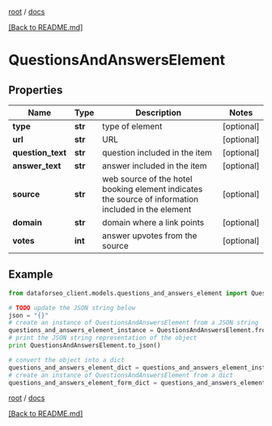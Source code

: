 [root](./../ "root") / [docs](./ "docs")

[[Back to README.md]](./../README.md "[Back to README.md]")

# QuestionsAndAnswersElement

## Properties

Name | Type | Description | Notes
------------ | ------------- | ------------- | -------------
**type** | **str** | type of element | [optional]
**url** | **str** | URL | [optional]
**question_text** | **str** | question included in the item | [optional]
**answer_text** | **str** | answer included in the item | [optional]
**source** | **str** | web source of the hotel booking element indicates the source of information included in the element | [optional]
**domain** | **str** | domain where a link points | [optional]
**votes** | **int** | answer upvotes from the source | [optional]

## Example

```python
from dataforseo_client.models.questions_and_answers_element import QuestionsAndAnswersElement

# TODO update the JSON string below
json = "{}"
# create an instance of QuestionsAndAnswersElement from a JSON string
questions_and_answers_element_instance = QuestionsAndAnswersElement.from_json(json)
# print the JSON string representation of the object
print QuestionsAndAnswersElement.to_json()

# convert the object into a dict
questions_and_answers_element_dict = questions_and_answers_element_instance.to_dict()
# create an instance of QuestionsAndAnswersElement from a dict
questions_and_answers_element_form_dict = questions_and_answers_element.from_dict(questions_and_answers_element_dict)
```

  

[root](./../ "root") / [docs](./ "docs")

[[Back to README.md]](./../README.md "[Back to README.md]")
